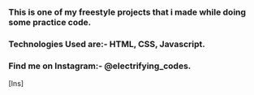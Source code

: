 ### This is one of my freestyle projects that i made while doing some practice code.

### Technologies Used are:- HTML, CSS, Javascript.

### Find me on Instagram:- @electrifying_codes.

[Ins]
